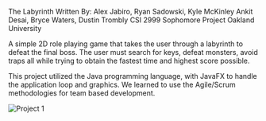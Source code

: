 The Labyrinth
Written By: Alex Jabiro, Ryan Sadowski, Kyle McKinley
	Ankit Desai, Bryce Waters, Dustin Trombly
CSI 2999 Sophomore Project
Oakland University

A simple 2D role playing game that takes the user through
a labyrinth to defeat the final boss. The user must search
for keys, defeat monsters, avoid traps all while trying to
obtain the fastest time and highest score possible.

This project utilized the Java programming language, with 
JavaFX to handle the application loop and graphics. We 
learned to use the Agile/Scrum methodologies for team based
development.

![Project 1](https://user-images.githubusercontent.com/18041942/114259068-1b6e2900-9980-11eb-8ba3-73f793ace97f.gif)

